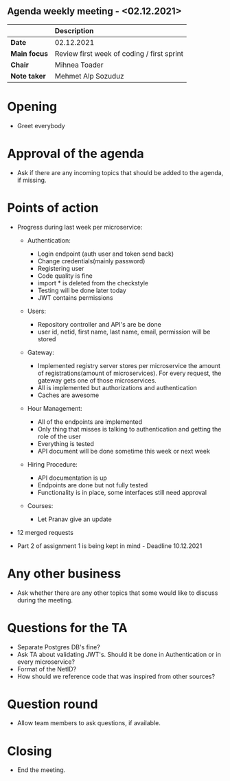 ## Agenda weekly meeting - <02.12.2021>

|                | Description                                                |
| :-------------- | :--------------------------------------------------------- |
| **Date**       | 02.12.2021                                            |
| **Main focus** | Review first week of coding / first sprint |
| **Chair**      | Mihnea Toader                                         |
| **Note taker** | Mehmet Alp Sozuduz                                             |

# Opening
<!-- Start the meeting -->

- Greet everybody


# Approval of the agenda
- Ask if there are any incoming topics that should be added to the agenda, if missing.

# Points of action
<!-- Topics discussed during the meeting -->

- Progress during last week per microservice:
    - Authentication:
        - Login endpoint (auth user and token send back)
        - Change credentials(mainly password)
        - Registering user
        - Code quality is fine
        - import * is deleted from the checkstyle
        - Testing will be done later today
        - JWT contains permissions

    - Users:
        - Repository controller and API's are be done
        - user id, netid, first name, last name, email, permission will be stored

    - Gateway:
        - Implemented registry server stores per microservice the amount of registrations(amount of microservices). For every request, the gateway gets one of those microservices.
        - All is implemented but authorizations and authentication
        - Caches are awesome

    - Hour Management:    
        - All of the endpoints are implemented
        - Only thing that misses is talking to authentication and getting the role of the user
        - Everything is tested
        - API document will be done sometime this week or next week

    - Hiring Procedure:
        - API documentation is up
        - Endpoints are done but not fully tested
        - Functionality is in place, some interfaces still need approval 

    - Courses: 
        - Let Pranav give an update

- 12 merged requests
- Part 2 of assignment 1 is being kept in mind - Deadline 10.12.2021

# Any other business
- Ask whether there are any other topics that some would like to discuss during the meeting.

# Questions for the TA
- Separate Postgres DB's fine?
- Ask TA about validating JWT's. Should it be done in Authentication or in every microservice?
- Format of the NetID?
- How should we reference code that was inspired from other sources?

# Question round
- Allow team members to ask questions, if available.

# Closing
- End the meeting.